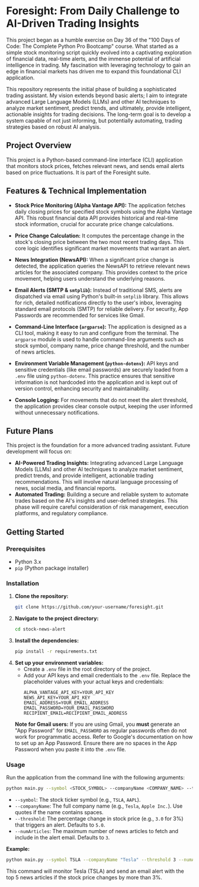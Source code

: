 # Foresight: From Daily Challenge to AI-Driven Trading Insights

This project began as a humble exercise on Day 36 of the "100 Days of Code: The Complete Python Pro Bootcamp" course. What started as a simple stock monitoring script quickly evolved into a captivating exploration of financial data, real-time alerts, and the immense potential of artificial intelligence in trading. My fascination with leveraging technology to gain an edge in financial markets has driven me to expand this foundational CLI application.

This repository represents the initial phase of building a sophisticated trading assistant. My vision extends beyond basic alerts; I aim to integrate advanced Large Language Models (LLMs) and other AI techniques to analyze market sentiment, predict trends, and ultimately, provide intelligent, actionable insights for trading decisions. The long-term goal is to develop a system capable of not just informing, but potentially automating, trading strategies based on robust AI analysis.

## Project Overview

This project is a Python-based command-line interface (CLI) application that monitors stock prices, fetches relevant news, and sends email alerts based on price fluctuations. It is part of the Foresight suite.

## Features & Technical Implementation

- **Stock Price Monitoring (Alpha Vantage API):** The application fetches daily closing prices for specified stock symbols using the Alpha Vantage API. This robust financial data API provides historical and real-time stock information, crucial for accurate price change calculations.

- **Price Change Calculation:** It computes the percentage change in the stock's closing price between the two most recent trading days. This core logic identifies significant market movements that warrant an alert.

- **News Integration (NewsAPI):** When a significant price change is detected, the application queries the NewsAPI to retrieve relevant news articles for the associated company. This provides context to the price movement, helping users understand the underlying reasons.

- **Email Alerts (SMTP & `smtplib`):** Instead of traditional SMS, alerts are dispatched via email using Python's built-in `smtplib` library. This allows for rich, detailed notifications directly to the user's inbox, leveraging standard email protocols (SMTP) for reliable delivery. For security, App Passwords are recommended for services like Gmail.

- **Command-Line Interface (`argparse`):** The application is designed as a CLI tool, making it easy to run and configure from the terminal. The `argparse` module is used to handle command-line arguments such as stock symbol, company name, price change threshold, and the number of news articles.

- **Environment Variable Management (`python-dotenv`):** API keys and sensitive credentials (like email passwords) are securely loaded from a `.env` file using `python-dotenv`. This practice ensures that sensitive information is not hardcoded into the application and is kept out of version control, enhancing security and maintainability.

- **Console Logging:** For movements that do not meet the alert threshold, the application provides clear console output, keeping the user informed without unnecessary notifications.

## Future Plans

This project is the foundation for a more advanced trading assistant. Future development will focus on:

- **AI-Powered Trading Insights:** Integrating advanced Large Language Models (LLMs) and other AI techniques to analyze market sentiment, predict trends, and provide intelligent, actionable trading recommendations. This will involve natural language processing of news, social media, and financial reports.
- **Automated Trading:** Building a secure and reliable system to automate trades based on the AI's insights and user-defined strategies. This phase will require careful consideration of risk management, execution platforms, and regulatory compliance.

## Getting Started

### Prerequisites

- Python 3.x
- `pip` (Python package installer)

### Installation

1. **Clone the repository:**
   ```bash
   git clone https://github.com/your-username/foresight.git
   ```
2. **Navigate to the project directory:**
   ```bash
   cd stock-news-alert
   ```
3. **Install the dependencies:**
   ```bash
   pip install -r requirements.txt
   ```
4. **Set up your environment variables:**
   - Create a `.env` file in the root directory of the project.
   - Add your API keys and email credentials to the `.env` file. Replace the placeholder values with your actual keys and credentials:
     ```
     ALPHA_VANTAGE_API_KEY=YOUR_API_KEY
     NEWS_API_KEY=YOUR_API_KEY
     EMAIL_ADDRESS=YOUR_EMAIL_ADDRESS
     EMAIL_PASSWORD=YOUR_EMAIL_PASSWORD
     RECIPIENT_EMAIL=RECIPIENT_EMAIL_ADDRESS
     ```
   **Note for Gmail users:** If you are using Gmail, you **must** generate an "App Password" for `EMAIL_PASSWORD` as regular passwords often do not work for programmatic access. Refer to Google's documentation on how to set up an App Password. Ensure there are no spaces in the App Password when you paste it into the `.env` file.

### Usage

Run the application from the command line with the following arguments:

```bash
python main.py --symbol <STOCK_SYMBOL> --companyName <COMPANY_NAME> --threshold <PRICE_CHANGE_PERCENTAGE> --numArticles <NUMBER_OF_ARTICLES>
```

- `--symbol`: The stock ticker symbol (e.g., `TSLA`, `AAPL`).
- `--companyName`: The full company name (e.g., `Tesla`, `Apple Inc.`). Use quotes if the name contains spaces.
- `--threshold`: The percentage change in stock price (e.g., `3.0` for 3%) that triggers an alert. Defaults to `5.0`.
- `--numArticles`: The maximum number of news articles to fetch and include in the alert email. Defaults to `3`.

**Example:**

```bash
python main.py --symbol TSLA --companyName "Tesla" --threshold 3 --numArticles 5
```

This command will monitor Tesla (TSLA) and send an email alert with the top 5 news articles if the stock price changes by more than 3%.